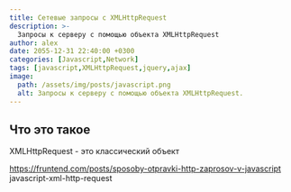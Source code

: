 ```yaml
---
title: Сетевые запросы с XMLHttpRequest
description: >-
  Запросы к серверу с помощью объекта XMLHttpRequest
author: alex
date: 2055-12-31 22:40:00 +0300
categories: [Javascript,Network]
tags: [javascript,XMLHttpRequest,jquery,ajax]
image:
  path: /assets/img/posts/javascript.png
  alt: Запросы к серверу с помощью объекта XMLHttpRequest.
---
```


## Что это такое

XMLHttpRequest - это классический объект



https://fruntend.com/posts/sposoby-otpravki-http-zaprosov-v-javascript
javascript-xml-http-request
